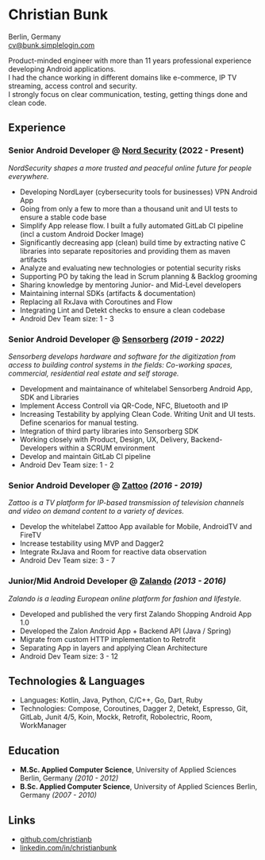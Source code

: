 # Christian Bunk
Berlin, Germany <br>
cv@bunk.simplelogin.com

Product-minded engineer with more than 11 years professional experience developing Android applications. <br>
I had the chance working in different domains like e-commerce, IP TV streaming, access control and security. <br>
I strongly focus on clear communication, testing, getting things done and clean code.

## Experience

### Senior Android Developer @ [Nord Security](https://nordsecurity.com/about-us) (2022 - Present)
_NordSecurity shapes a more trusted and peaceful online future for people everywhere._
- Developing NordLayer (cybersecurity tools for businesses) VPN Android App
- Going from only a few to more than a thousand unit and UI tests to ensure a stable code base
- Simplify App release flow. I built a fully automated GitLab CI pipeline (incl a custom Android Docker Image)
- Significantly decreasing app (clean) build time by extracting native C libraries into separate repositories and providing them as maven artifacts
- Analyze and evaluating new technologies or potential security risks
- Supporting PO by taking the lead in Scrum planning & Backlog grooming
- Sharing knowledge by mentoring Junior- and Mid-Level developers
- Maintaining internal SDKs (artifacts & documentation)
- Replacing all RxJava with Coroutines and Flow
- Integrating Lint and Detekt checks to ensure a clean codebase
- Android Dev Team size: 1 - 3

### **Senior Android Developer** @ [Sensorberg](https://sensorberg.com) _(2019 - 2022)_
_Sensorberg develops hardware and software for the digitization from access to building control systems in the fields: Co-working spaces, commercial, residential real estate and self storage._
- Development and maintainance of whitelabel Sensorberg Android App, SDK and Libraries
- Implement Access Controll via QR-Code, NFC, Bluetooth and IP
- Increasing Testability by applying Clean Code. Writing Unit and UI tests. Define scenarios for manual testing.
- Integration of third party libraries into Sensorberg SDK
- Working closely with Product, Design, UX, Delivery, Backend-Developers within a SCRUM environment
- Develop and maintain GitLab CI pipeline
- Android Dev Team size: 1 - 2

### **Senior Android Developer** @ [Zattoo](https://zattoo.com/company/en/about-us/) _(2016 - 2019)_
_Zattoo is a TV platform for IP-based transmission of television channels and video on demand content to a variety of devices._
- Develop the whitelabel Zattoo App available for Mobile, AndroidTV and FireTV
- Increase testability using MVP and Dagger2
- Integrate RxJava and Room for reactive data observation
- Android Dev Team size: 3 - 7
	     
### **Junior/Mid Android Developer** @ [Zalando](https://corporate.zalando.com/en/newsroom) _(2013 - 2016)_
 _Zalando is a leading European online platform for fashion and lifestyle._
- Developed and published the very first Zalando Shopping Android App 1.0
- Developed the Zalon Android App + Backend API (Java / Spring)
- Migrate from custom HTTP implementation to Retrofit
- Separating App in layers and applying Clean Architecture
- Android Dev Team size: 3 - 12

## Technologies & Languages
* Languages: Kotlin, Java, Python, C/C++, Go, Dart, Ruby <br>
* Technologies: Compose, Coroutines, Dagger 2, Detekt, Espresso, Git, GitLab,  Junit 4/5,  Koin, Mockk, Retrofit, Robolectric, Room, WorkManager <br>

## Education
* **M.Sc. Applied Computer Science**, University of Applied Sciences Berlin, Germany _(2010 - 2012)_
* **B.Sc. Applied Computer Science**, University of Applied Sciences Berlin, Germany _(2007 - 2010)_

## Links
* [github.com/christianb](https://github.com/christianb)
* [linkedin.com/in/christianbunk](https://linkedin.com/in/christianbunk)
